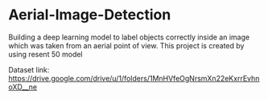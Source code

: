 # Aerial-Image-Detection
Building a deep learning model to label objects correctly inside an image which was taken from an aerial point of view. This project is created by using resent 50 model

Dataset link: https://drive.google.com/drive/u/1/folders/1MnHVfeOgNrsmXn22eKxrrEvhnoXD__ne
